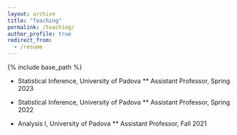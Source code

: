 ```yaml
---
layout: archive
title: "Teaching"
permalink: /teaching/
author_profile: true
redirect_from:
  - /resume
---
```


{% include base_path %}

* Statistical Inference, University of Padova
 ** Assistant Professor, Spring 2023

* Statistical Inference, University of Padova
 ** Assistant Professor, Spring 2022

* Analysis I, University of Padova
 ** Assistant Professor, Fall 2021


